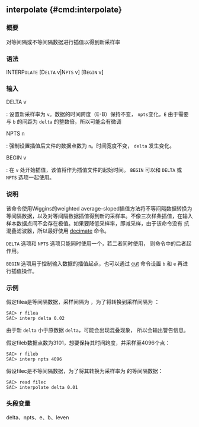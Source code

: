 ## interpolate {#cmd:interpolate}

### 概要

对等间隔或不等间隔数据进行插值以得到新采样率

### 语法

INTERP`OLATE` \[D`ELTA` v|N`PTS` v\] \[B`EGIN` v\]

### 输入

DELTA v

:   设置新采样率为 `v`。数据的时间跨度（E-B）保持不变， `npts`变化，`E`
    由于需要与 `b` 的间距为 `delta` 的整数倍，所以可能会有微调

NPTS n

:   强制设置插值后文件的数据点数为 `n`。时间宽度不变， `delta`
    发生变化。

BEGIN v

:   在 `v` 处开始插值，该值将作为插值文件的起始时间。 `BEGIN` 可以和
    `DELTA` 或 `NPTS` 选项一起使用。

### 说明

该命令使用Wiggins的weighted average-sloped插值方法将不等间隔数据转换为
等间隔数据，以及对等间隔数据插值得到新的采样率。不像三次样条插值，在输入
样本数据点间不会存在极值。如果要降低采样率，即减采样，由于该命令没有
抗混叠滤波器，所以最好使用 [decimate](/commands/decimate.md) 命令。

`DELTA` 选项和 `NPTS` 选项只能同时使用一个，若二者同时使用，
则命令中的后者起作用。

`BEGIN` 选项用于控制输入数据的插值起点，也可以通过
[cut](/commands/cut.md) 命令设置 `b` 和 `e` 再进行插值操作。

### 示例

假定filea是等间隔数据，采样间隔为 ，为了将转换到采样间隔为 ：

``` {.bash}
SAC> r filea
SAC> interp delta 0.02
```

由于新 `delta` 小于原数据 `delta`，可能会出现混叠现象，
所以会输出警告信息。

假定fileb数据点数为3101，想要保持其时间跨度，并采样至4096个点：

``` {.bash}
SAC> r fileb
SAC> interp npts 4096
```

假设filec是不等间隔数据，为了将其转换为采样率为 的等间隔数据：

``` {.bash}
SAC> read filec
SAC> interpolate delta 0.01
```

### 头段变量

delta、npts、e、b、leven

